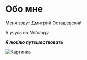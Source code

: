 # Обо мне

Меня зовут Дмитрий Осташевский

_Я учусь на Netology_

***Я люблю путешествовать***

<image src="/Users/daryaostashevskaya/Desktop/Димина работа/Личный бренд/image0.png" alt="Картинка">
